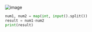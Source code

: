 ![image](https://github.com/user-attachments/assets/788fd9bb-f25e-455f-b15a-931624663233)

```python
num1, num2 = map(int, input().split())
result = num1-num2
print(result)
```
